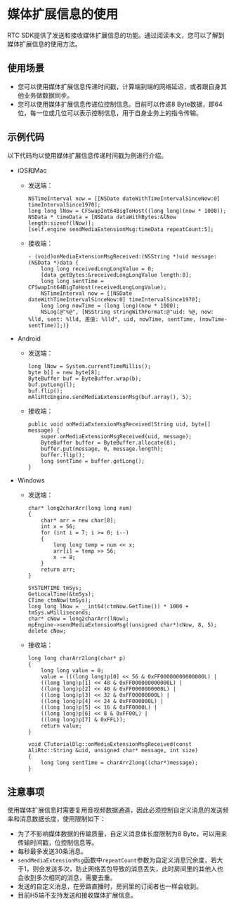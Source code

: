 # 媒体扩展信息的使用

RTC SDK提供了发送和接收媒体扩展信息的功能。通过阅读本文，您可以了解到媒体扩展信息的使用方法。

## 使用场景

-   您可以使用媒体扩展信息传递时间戳，计算端到端的网络延迟，或者跟自身其他业务做数据同步。
-   您可以使用媒体扩展信息传递位控制信息。目前可以传递8 Byte数据，即64位，每一位或几位可以表示控制信息，用于自身业务上的指令传输。

## 示例代码

以下代码均以使用媒体扩展信息传递时间戳为例进行介绍。

-   iOS和Mac
    -   发送端：

        ```
        NSTimeInterval now = [[NSDate dateWithTimeIntervalSinceNow:0] timeIntervalSince1970];
        long long lNow = CFSwapInt64BigToHost((long long)(now * 1000));
        NSData * timeData = [NSData dataWithBytes:&lNow length:sizeof(lNow)];
        [self.engine sendMediaExtensionMsg:timeData repeatCount:5];
        ```

    -   接收端：

        ```
        - (void)onMediaExtensionMsgReceived:(NSString *)uid message:(NSData *)data {
            long long receivedLongLongValue = 0;
            [data getBytes:&receivedLongLongValue length:8];
            long long sentTime = CFSwapInt64BigToHost(receivedLongLongValue);
            NSTimeInterval now = [[NSDate dateWithTimeIntervalSinceNow:0] timeIntervalSince1970];
            long long nowTime = (long long)(now * 1000);
            NSLog(@"%@", [NSString stringWithFormat:@"uid: %@, now: %lld, sent: %lld, 差值: %lld", uid, nowTime, sentTime, (nowTime-sentTime)];)}
        ```

-   Android
    -   发送端：

        ```
        long lNow = System.currentTimeMillis();
        byte b[] = new byte[8];
        ByteBuffer buf = ByteBuffer.wrap(b);
        buf.putLong(l);
        buf.flip();
        mAliRtcEngine.sendMediaExtensionMsg(buf.array(), 5);
        ```

    -   接收端：

        ```
        public void onMediaExtensionMsgReceived(String uid, byte[] message) {
            super.onMediaExtensionMsgReceived(uid, message);
            ByteBuffer buffer = ByteBuffer.allocate(8);
            buffer.put(message, 0, message.length);
            buffer.flip();
            long sentTime = buffer.getLong();
        }
        ```

-   Windows
    -   发送端：

        ```
        char* long2charArr(long long num)
        {
            char* arr = new char[8];
            int x = 56;
            for (int i = 7; i >= 0; i--)
            {
                long long temp = num << x;
                arr[i] = temp >> 56;
                x -= 8;
            }
            return arr;
        }
        
        SYSTEMTIME tmSys;
        GetLocalTime(&tmSys);
        CTime ctmNow(tmSys);
        long long lNow = __int64(ctmNow.GetTime()) * 1000 + tmSys.wMilliseconds;
        char* cNow = long2charArr(lNow);
        mpEngine->sendMediaExtensionMsg((unsigned char*)cNow, 8, 5);
        delete cNow;
        ```

    -   接收端：

        ```
        long long charArr2long(char* p)
        {
            long long value = 0;
            value = (((long long)p[0] << 56 & 0xFF00000000000000L) |
            ((long long)p[1] << 48 & 0xFF000000000000L) |
            ((long long)p[2] << 40 & 0xFF0000000000L) |
            ((long long)p[3] << 32 & 0xFF00000000L) |
            ((long long)p[4] << 24 & 0xFF000000L) |
            ((long long)p[5] << 16 & 0xFF0000L) |
            ((long long)p[6] << 8 & 0xFF00L) |
            ((long long)p[7] & 0xFFL));
            return value;
        }
        
        void CTutorialDlg::onMediaExtensionMsgReceived(const AliRtc::String &uid, unsigned char* message, int size)
        {
            long long sentTime = charArr2long((char*)message);
        }
        ```


## 注意事项

使用媒体扩展信息时需要复用音视频数据通道，因此必须控制自定义消息的发送频率和消息数据长度，使用限制如下：

-   为了不影响媒体数据的传输质量，自定义消息体长度限制为8 Byte，可以用来传输时间戳，位控制信息等。
-   每秒最多发送30条消息。
-   `sendMediaExtensionMsg`函数中`repeatCount`参数为自定义消息冗余度，若大于1，则会发送多次，防止网络丢包导致的消息丢失，此时房间里的其他人也会收到多次相同的消息，需要去重。
-   发送的自定义消息，在旁路直播时，房间里的订阅者也一样会收到。
-   目前H5端不支持发送和接收媒体扩展信息。


